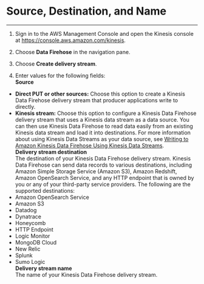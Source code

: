 # Source, Destination, and Name<a name="create-name"></a>

****

1. Sign in to the AWS Management Console and open the Kinesis console at [https://console\.aws\.amazon\.com/kinesis](https://console.aws.amazon.com/kinesis)\.

1. Choose **Data Firehose** in the navigation pane\.

1. Choose **Create delivery stream**\.

1.  Enter values for the following fields:  
****Source****  
   + **Direct PUT or other sources:** Choose this option to create a Kinesis Data Firehose delivery stream that producer applications write to directly\.
   + **Kinesis stream:** Choose this option to configure a Kinesis Data Firehose delivery stream that uses a Kinesis data stream as a data source\. You can then use Kinesis Data Firehose to read data easily from an existing Kinesis data stream and load it into destinations\. For more information about using Kinesis Data Streams as your data source, see [Writing to Amazon Kinesis Data Firehose Using Kinesis Data Streams](https://docs.aws.amazon.com/firehose/latest/dev/writing-with-kinesis-streams.html)\.  
****Delivery stream destination****  
The destination of your Kinesis Data Firehose delivery stream\. Kinesis Data Firehose can send data records to various destinations, including Amazon Simple Storage Service \(Amazon S3\), Amazon Redshift, Amazon OpenSearch Service, and any HTTP endpoint that is owned by you or any of your third\-party service providers\. The following are the supported destinations:  
   + Amazon OpenSearch Service
   + Amazon S3
   + Datadog
   + Dynatrace
   + Honeycomb
   + HTTP Endpoint
   + Logic Monitor
   + MongoDB Cloud
   + New Relic
   + Splunk
   + Sumo Logic  
****Delivery stream name****  
The name of your Kinesis Data Firehose delivery stream\.